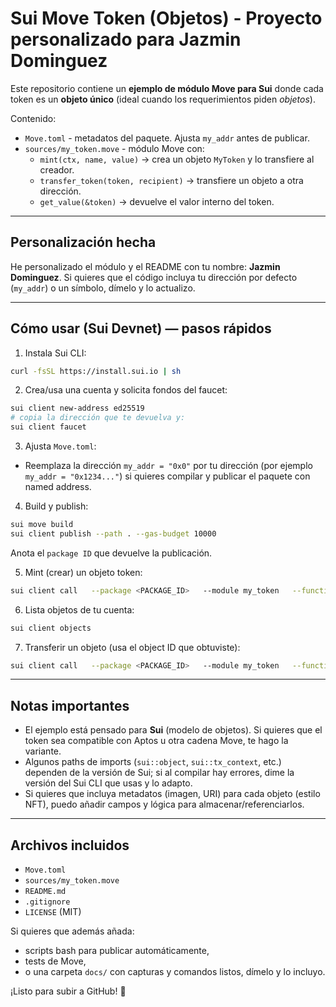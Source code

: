 # Sui Move Token (Objetos) - Proyecto personalizado para Jazmin Dominguez

Este repositorio contiene un **ejemplo de módulo Move para Sui** donde cada token es un **objeto único** (ideal cuando los requerimientos piden *objetos*).

Contenido:
- `Move.toml` - metadatos del paquete. Ajusta `my_addr` antes de publicar.
- `sources/my_token.move` - módulo Move con:
  - `mint(ctx, name, value)` → crea un objeto `MyToken` y lo transfiere al creador.
  - `transfer_token(token, recipient)` → transfiere un objeto a otra dirección.
  - `get_value(&token)` → devuelve el valor interno del token.

---

## Personalización hecha
He personalizado el módulo y el README con tu nombre: **Jazmin Dominguez**. Si quieres que el código incluya tu dirección por defecto (`my_addr`) o un símbolo, dímelo y lo actualizo.

---

## Cómo usar (Sui Devnet) — pasos rápidos

1. Instala Sui CLI:
```bash
curl -fsSL https://install.sui.io | sh
```

2. Crea/usa una cuenta y solicita fondos del faucet:
```bash
sui client new-address ed25519
# copia la dirección que te devuelva y:
sui client faucet
```

3. Ajusta `Move.toml`:
- Reemplaza la dirección `my_addr = "0x0"` por tu dirección (por ejemplo `my_addr = "0x1234..."`) si quieres compilar y publicar el paquete con named address.

4. Build y publish:
```bash
sui move build
sui client publish --path . --gas-budget 10000
```
Anota el `package ID` que devuelve la publicación.

5. Mint (crear) un objeto token:
```bash
sui client call   --package <PACKAGE_ID>   --module my_token   --function mint   --args "Mi Token Especial" 100   --gas-budget 10000
```

6. Lista objetos de tu cuenta:
```bash
sui client objects
```

7. Transferir un objeto (usa el object ID que obtuviste):
```bash
sui client call   --package <PACKAGE_ID>   --module my_token   --function transfer_token   --args <OBJECT_ID> <DIRECCION_DESTINO>   --gas-budget 10000
```

---

## Notas importantes

- El ejemplo está pensado para **Sui** (modelo de objetos). Si quieres que el token sea compatible con Aptos u otra cadena Move, te hago la variante.
- Algunos paths de imports (`sui::object`, `sui::tx_context`, etc.) dependen de la versión de Sui; si al compilar hay errores, dime la versión del Sui CLI que usas y lo adapto.
- Si quieres que incluya metadatos (imagen, URI) para cada objeto (estilo NFT), puedo añadir campos y lógica para almacenar/referenciarlos.

---

## Archivos incluidos
- `Move.toml`
- `sources/my_token.move`
- `README.md`
- `.gitignore`
- `LICENSE` (MIT)

Si quieres que además añada:
- scripts bash para publicar automáticamente,
- tests de Move,
- o una carpeta `docs/` con capturas y comandos listos,
dímelo y lo incluyo.

¡Listo para subir a GitHub! 🎉
